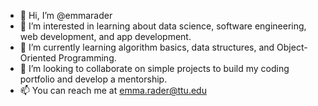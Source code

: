 - 👋 Hi, I’m @emmarader
- 👀 I’m interested in learning about data science, software engineering, web development, and app development.
- 🌱 I’m currently learning algorithm basics, data structures, and Object-Oriented Programming.
- 💞️ I’m looking to collaborate on simple projects to build my coding portfolio and develop a mentorship.
- 📫 You can reach me at emma.rader@ttu.edu

<!---
emmarader/emmarader is a ✨ special ✨ repository because its `README.md` (this file) appears on your GitHub profile.
You can click the Preview link to take a look at your changes.
--->
